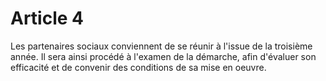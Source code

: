 # Article 4

  
 Les partenaires sociaux conviennent de se réunir à l'issue de la troisième année. Il sera ainsi procédé à l'examen de la démarche, afin d'évaluer son efficacité et de convenir des conditions de sa mise en oeuvre.


